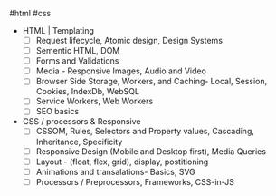 #html #css 
- HTML | Templating
	- [ ] Request lifecycle, Atomic design, Design Systems
	- [ ] Sementic HTML, DOM
	- [ ] Forms and Validations
	- [ ] Media - Responsive Images, Audio and Video
	- [ ] Browser Side Storage, Workers, and Caching- Local, Session, Cookies, IndexDb, WebSQL
	- [ ] Service Workers, Web Workers
	- [ ] SEO basics
- CSS / processors & Responsive
	- [ ] CSSOM, Rules, Selectors and Property values, Cascading, Inheritance, Specificity
	- [ ] Responsive Design (Mobile and Desktop first), Media Queries
	- [ ] Layout -  (float, flex, grid), display, postitioning
	- [ ] Animations and transalations- Basics, SVG
	- [ ] Processors / Preprocessors, Frameworks, CSS-in-JS